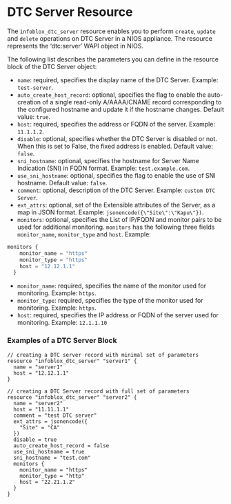 # DTC Server Resource

The `infoblox_dtc_server` resource enables you to perform `create`, `update` and `delete` operations on DTC Server in a NIOS appliance.
The resource represents the ‘dtc:server’ WAPI object in NIOS.

The following list describes the parameters you can define in the resource block of the DTC Server object:

* `name`: required, specifies the display name of the DTC Server. Example: `test-server`.
* `auto_create_host_record`: optional, specifies the flag to enable the auto-creation of a single read-only A/AAAA/CNAME record corresponding to the configured hostname and update it if the hostname changes. Default value: `true`.
* `host`: required, specifies the address or FQDN of the server. Example: `11.1.1.2`.
* `disable`: optional, specifies whether the DTC Server is disabled or not. When this is set to False, the fixed address is enabled. Default value: `false`.
* `sni_hostname`: optional, specifies the hostname for Server Name Indication (SNI) in FQDN format. Example: `test.example.com`.
* `use_sni_hostname`: optional, specifies the flag to enable the use of SNI hostname. Default value: `false`.
* `comment`: optional, description of the DTC Server. Example: `custom DTC Server`.
* `ext_attrs`: optional, set of the Extensible attributes of the Server, as a map in JSON format. Example: `jsonencode({\"Site\":\"Kapu\"})`.
* `monitors`: optional, specifies the List of IP/FQDN and monitor pairs to be used for additional monitoring. `monitors` has the following three fields `monitor_name`, `monitor_type` and `host`. Example:
```terraform
monitors {
    monitor_name = "https"
    monitor_type = "https"
    host = "12.12.1.1"
  }
```
* `monitor_name`: required, specifies the name of the monitor used for monitoring. Example: `https`.
* `monitor_type`: required, specifies the type of the monitor used for monitoring. Example: `https`.
* `host`: required, specifies the IP address or FQDN of the server used for monitoring. Example: `12.1.1.10`

### Examples of a DTC Server Block

```hcl
// creating a DTC server record with minimal set of parameters
resource "infoblox_dtc_server" "server1" {
  name = "server1"
  host = "12.12.1.1"
}

// creating a DTC Server record with full set of parameters
resource "infoblox_dtc_server" "server2" {
  name = "server2"
  host = "11.11.1.1"
  comment = "test DTC server"
  ext_attrs = jsonencode({
    "Site" = "CA"
  })
  disable = true
  auto_create_host_record = false
  use_sni_hostname = true
  sni_hostname = "test.com"
  monitors {
    monitor_name = "https"
    monitor_type = "http"
    host = "22.21.1.2"
  }
}
```

